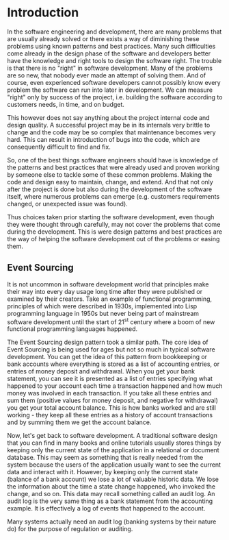 # Introduction

In the software engineering and development, there are many problems that are usually already solved or there exists a way of diminishing these problems using known patterns and best practices. Many such difficulties come already in the design phase of the software and developers better have the knowledge and right tools to design the software right. The trouble is that there is no "right" in software development. Many of the problems are so new, that nobody ever made an attempt of solving them. And of course, even experienced software developers cannot possibly know every problem the software can run into later in development. We can measure "right" only by success of the project, i.e. building the software according to customers needs, in time, and on budget.

This however does not say anything about the project internal code and design quality. A successful project may be in its internals very brittle to change and the code may be so complex that maintenance becomes very hard. This can result in introduction of bugs into the code, which are consequently difficult to find and fix. 

So, one of the best things software engineers should have is knowledge of the patterns and best practices that were already used and proven working by someone else to tackle some of these common problems. Making the code and design easy to maintain, change, and extend. And that not only after the project is done but also during the development of the software itself, where numerous problems can emerge (e.g. customers requirements changed, or unexpected issue was found).

Thus choices taken prior starting the software development, even though they were thought through carefully, may not cover the problems that come during the development. This is were design patterns and best practices are the way of helping the software development out of the problems or easing them.

## Event Sourcing

It is not uncommon in software development world that principles make their way into every day usage long time after they were published or examined by their creators. Take an example of functional programming, principles of which were described in 1930s, implemented into Lisp programming language in 1950s but never being part of mainstream software development until the start of 21<sup>st</sup> century where a boom of new functional programming languages happened.

The Event Sourcing design pattern took a similar path. The core idea of Event Sourcing is being used for ages but not so much in typical software development. You can get the idea of this pattern from bookkeeping or bank accounts where everything is stored as a list of accounting entries, or entries of money deposit and withdrawal. When you get your bank statement, you can see it is presented as a list of entries specifying what happened to your account each time a transaction happened and how much money was involved in each transaction. If you take all these entries and sum them (positive values for money deposit, and negative for withdrawal) you get your total account balance. This is how banks worked and are still working - they keep all these entries as a history of account transactions and by summing them we get the account balance.

Now, let's get back to software development. A traditional software design that you can find in many books and online tutorials usually stores things by keeping only the current state of the application in a relational or document database. This may seem as something that is really needed from the system because the users of the application usually want to see the current data and interact with it. However, by keeping only the current state (balance of a bank account) we lose a lot of valuable historic data. We lose the information about the time a state change happened, who invoked the change, and so on. This data may recall something called an audit log. An audit log is the very same thing as a bank statement from the accounting example. It is effectively a log of events that happened to the account.

Many systems actually need an audit log (banking systems by their nature do) for the purpose of regulation or auditing. 